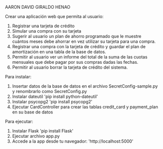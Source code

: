 AARON DAVID GIRALDO HENAO


Crear una aplicación web que permita al usuario:

1. Registrar una tarjeta de crédito
2. Simular una compra con su tarjeta
3. Sugerir al usuario un plan de ahorro programado que le muestre cuántos meses debe ahorrar en vez utilizar su tarjeta para una compra.
4. Registrar una compra con la tarjeta de crédito y guardar el plan de amortización en una tabla de la base de datos.
5. Permitir al usuario ver un informe del total de la suma de las cuotas mensuales que debe pagar por sus compras dadas las fechas.
6. Permitir al usuario borrar la tarjeta de crédito del sistema.

Para instalar:

1. Insertar datos de la base de datos en el archivo SecretConfig-sample.py y renombrarlo como SecretConfig.py
2. Instalar dateutil 'pip install python-dateutil'
3. Instalar psycopg2 'pip install psycopg2'
4. Ejecutar CardController para crear las tablas credit_card y payment_plan en su base de datos

Para ejecutar:

1. Instalar Flask 'pip install Flask'
2. Ejecutar archivo app.py
3. Accede a la app desde tu navegador: 'http://localhost:5000'
